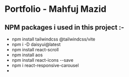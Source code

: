 # Portfolio - Mahfuj Mazid




## NPM packages i used in this project :-
- npm install tailwindcss @tailwindcss/vite
- npm i -D daisyui@latest
- npm install react-scroll
- npm install aos
- npm install react-icons --save
- npm i react-responsive-carousel
- 


